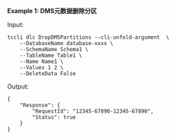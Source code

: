 **Example 1: DMS元数据删除分区**



Input: 

```
tccli dlc DropDMSPartitions --cli-unfold-argument  \
    --DatabaseName database-xxxx \
    --SchemaName Schema1 \
    --TableName Table1 \
    --Name Name1 \
    --Values 1 2 \
    --DeleteData False
```

Output: 
```
{
    "Response": {
        "RequestId": "12345-67890-12345-67890",
        "Status": true
    }
}
```

